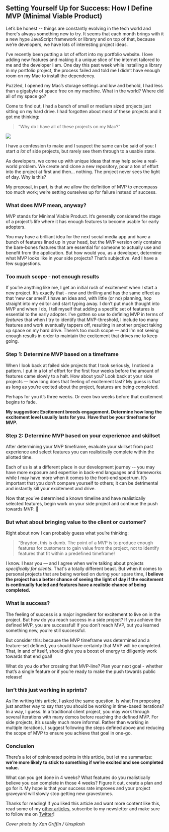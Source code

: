 ## Setting Yourself Up for Success: How I Define MVP (Minimal Viable Product)

Let’s be honest -- things are constantly evolving in the tech world and there's always something new to try. It seems that each month brings with it a new hype JavaScript framework or library and on top of that, because we’re developers, we have lots of interesting project ideas.

I've recently been putting a lot of effort into my portfolio website. I love adding new features and making it a unique slice of the internet tailored to me and the developer I am. One day this past week while installing a library in my portfolio project, the process failed and told me I didn’t have enough room on my Mac to install the dependency.

Puzzled, I opened my Mac’s storage settings and low and behold, I had less than a gigabyte of space free on my machine. What in the world? Where did all of my space go?

Come to find out, I had a bunch of small or medium sized projects just sitting on my hard drive. I had forgotten about most of these projects and it got me thinking:

> “Why do I have all of these projects on my Mac?”

![](https://img.devrant.com/devrant/rant/r_1558252_FgBYz.jpg)

I have a confession to make and I suspect the same can be said of you: I start *a lot* of side projects, but rarely see them through to a usable state.

As developers, we come up with unique ideas that may help solve a real-world problem. We create and clone a new repository, pour a ton of effort into the project at first and then… nothing. The project never sees the light of day. Why is this?

My proposal, in part, is that we allow the definition of MVP to encompass too much work; we’re setting ourselves up for failure instead of success.

### What does MVP mean, anyway?

MVP stands for Minimal Viable Product. It’s generally considered the stage of a project’s life where it has enough features to become usable for early adopters.

You may have a brilliant idea for the next social media app and have a bunch of features lined up in your head, but the MVP version only contains the bare-bones features that are essential for someone to actually use and benefit from the application. But how would you, as a developer, determine what MVP looks like in your side projects? That’s subjective. And I have a few suggestions.

### Too much scope - not enough results

If you’re anything like me, I get an initial rush of excitement when I start a new project. It’s exactly that - new and thrilling and has the same effect as that ‘new car smell’. I have an idea and, with little (or no) planning, hop straight into my editor and start typing away. I don’t put much thought into MVP and when I do, I tell myself that adding a specific set of features is essential to the early adopter. I’ve gotten so use to defining MVP in terms of *features* that when I try to identify that MVP-threshold, I include too many features and work eventually tappers off, resulting in another project taking up space on my hard drive. There’s too much scope — and I’m not seeing enough results in order to maintain the excitement that drives me to keep going.

### Step 1: Determine MVP based on a timeframe

When I look back at failed side projects that I took seriously, I noticed a pattern. I put in a lot of effort for the first four weeks before the amount of features came slowly to a halt. How about you? Look back at your side projects  — how long does that feeling of excitement last? My guess is that as long as you’re excited about the project, features are being completed.

Perhaps for you it’s three weeks. Or even two weeks before that excitement begins to fade.

**My suggestion: Excitement breeds engagement. Determine how long the excitement level usually lasts for you**. **Have that be your timeframe for MVP.**

### Step 2: Determine MVP based on your experience and skillset

After determining your MVP timeframe, evaluate your skillset from past experience and select features you can realistically complete within the allotted time.

Each of us is at a different place in our development journey -- you may have more exposure and expertise in back-end languages and frameworks while I may have more when it comes to the front-end spectrum. It’s important that you don’t compare yourself to others; it can be detrimental and instantly kill your excitement and drive.

Now that you’ve determined a known timeline and have realistically selected features, begin work on your side project and continue the push towards MVP. 🎉

### But what about bringing value to the client or customer?

Right about now I can probably guess what you’re thinking:

> “Braydon, this is dumb. The point of a MVP is to produce enough features for customers to gain value from the project, not to identify features that fit within a predefined timeframe!

I know. I hear you — and I agree when we’re talking about projects *specifically for clients*. That's a totally different beast. But when it comes to personal projects that are being worked on during your spare time, **I believe the project has a better chance of seeing the light of day if the excitement is continually fueled and features have a realistic chance of being completed.**

### What is success?

The feeling of success is a major ingredient for excitement to live on in the project. But how do you reach success in a side project? If you achieve the defined MVP, you are successful! If you don’t reach MVP, but you learned something new, you’re still successful.

But consider this: because the MVP timeframe was determined and a feature-set defined, you should have certainty that MVP will be completed. That, in and of itself, should give you a boost of energy to diligently work towards that end goal!

What do you do after crossing that MVP-line? Plan your next goal - whether that’s a single feature or if you’re ready to make the push towards public release!

### Isn’t this just working in sprints?

As I’m writing this article, I asked the same question. Is what I’m proposing just another way to say that you should be working in time-based iterations? In a way, I guess. In a traditional client project, you may work through several iterations with many demos before reaching the defined MVP. For side projects, it’s usually much more informal. Rather than working in multiple iterations, I suggest following the steps defined above and reducing the scope of MVP to ensure you achieve that goal in one-go.

### Conclusion

There’s a lot of opinionated points in this article, but let me summarize: **we’re more likely to stick to something if we’re excited and see completed value.**

What can you get done in 4 weeks? What features do you realistically believe you can complete in those 4 weeks? Figure it out, create a plan and go for it. My hope is that your success rate improves and your project graveyard will slowly stop getting new gravestones.

Thanks for reading! If you liked this article and want more content like this, read some of my [other articles](https://braydoncoyer.dev/blog/), subscribe to my newsletter and make sure to follow me on [Twitter](https://twitter.com/BraydonCoyer)!



_Cover photo by Xan Griffin / Unsplash_

